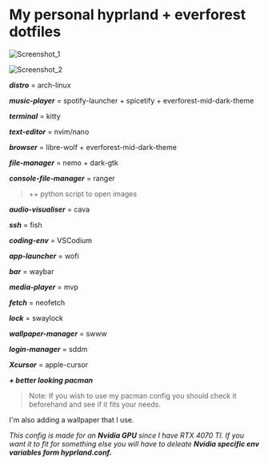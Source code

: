 # **My personal hyprland + everforest dotfiles**
![Screenshot_1](https://i.imgur.com/8P3FqPo.png)

![Screenshot_2](https://i.imgur.com/casbR02.png)

**_distro_** = arch-linux

**_music-player_** = spotify-launcher + spicetify + everforest-mid-dark-theme

**_terminal_** = kitty

**_text-editor_** = nvim/nano

**_browser_** = libre-wolf + everforest-mid-dark-theme

**_file-manager_** = nemo + dark-gtk

**_console-file-manager_** = ranger 
> ++ python script to open images

**_audio-visualiser_** = cava

**_ssh_** = fish

**_coding-env_** = VSCodium

**_app-launcher_** = wofi

**_bar_** = waybar

**_media-player_** = mvp

**_fetch_** = neofetch

**_lock_** = swaylock

**_wallpaper-manager_** = swww

**_login-manager_** = sddm

**_Xcursor_** = apple-cursor

**_+ better looking pacman_**
> Note: If you wish to use my pacman config you should check it beforehand and see if it fits your needs.

I'm also adding a wallpaper that I use.

_This config is made for an **Nvidia GPU** since I have RTX 4070 TI. If you want it to fit for something else you will have to deleate **Nvidia specific env variables form hyprland.conf.**_

